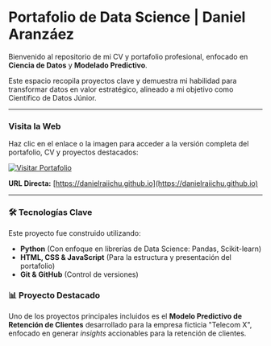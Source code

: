 # Portafolio de Data Science | Daniel Aranzáez

Bienvenido al repositorio de mi CV y portafolio profesional, enfocado en **Ciencia de Datos** y **Modelado Predictivo**.

Este espacio recopila proyectos clave y demuestra mi habilidad para transformar datos en valor estratégico, alineado a mi objetivo como Científico de Datos Júnior.

---

### Visita la Web

Haz clic en el enlace o la imagen para acceder a la versión completa del portafolio, CV y proyectos destacados:

[![Visitar Portafolio](https://img.shields.io/badge/Portafolio%20Web-Acceder%20Ahora-%23004d99?style=for-the-badge)](https://danielraiichu.github.io)

**URL Directa:** [https://danielraiichu.github.io](https://danielraiichu.github.io)

---

### 🛠️ Tecnologías Clave

Este proyecto fue construido utilizando:

* **Python** (Con enfoque en librerías de Data Science: Pandas, Scikit-learn)
* **HTML, CSS & JavaScript** (Para la estructura y presentación del portafolio)
* **Git & GitHub** (Control de versiones)

### 📊 Proyecto Destacado

Uno de los proyectos principales incluidos es el **Modelo Predictivo de Retención de Clientes** desarrollado para la empresa ficticia "Telecom X", enfocado en generar *insights* accionables para la retención de clientes.
